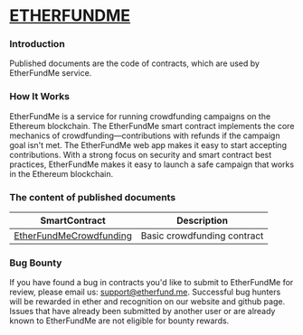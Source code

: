 # [ETHERFUNDME](https://etherfund.me)

### Introduction                          

Published documents are the code of contracts, which are used by EtherFundMe service. 


### How It Works

EtherFundMe is a service for running crowdfunding campaigns on the Ethereum blockchain. The EtherFundMe smart contract implements the core mechanics of crowdfunding—contributions with refunds if the campaign goal isn't met. The EtherFundMe web app makes it easy to start accepting contributions. With a strong focus on security and smart contract best practices, EtherFundMe makes it easy to launch a safe campaign that works in the Ethereum blockchain. 

### The content of published documents

SmartContract                             | Description
------------                              | -------------
[EtherFundMeCrowdfunding](https://github.com/etherfundme/dapp/blob/master/contracts/EtherFundMeCrowdfunding.sol) | Basic crowdfunding contract 

### Bug Bounty

If you have found a bug in contracts you'd like to submit to EtherFundMe for review, please email us: support@etherfund.me. Successful bug hunters will be rewarded in ether and recognition on our website and github page. Issues that have already been submitted by another user or are already known to EtherFundMe are not eligible for bounty rewards.
